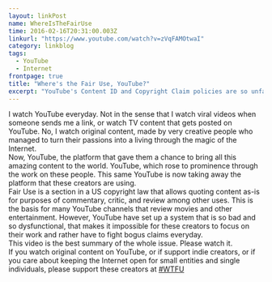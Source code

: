 ```yaml
---
layout: linkPost
name: WhereIsTheFairUse
time: 2016-02-16T20:31:00.003Z
linkurl: "https://www.youtube.com/watch?v=zVqFAMOtwaI"
category: linkblog
tags: 
  - YouTube
  - Internet
frontpage: true
title: "Where's the Fair Use, YouTube?"
excerpt: "YouTube's Content ID and Copyright Claim policies are so unfair for content creators"
---
```


I watch YouTube everyday. Not in the sense that I watch viral videos when someone sends me a link, or watch TV content that gets posted on YouTube. No, I watch original content, made by very creative people who managed to turn their passions into a living through the magic of the Internet.  
Now, YouTube, the platform that gave them a chance to bring all this amazing content to the world. YouTube, which rose to prominence through the work on these people. This same YouTube is now taking away the platform that these creators are using.  
Fair Use is a section in a US copyright law that allows quoting content as-is for purposes of commentary, critic, and review among other uses. This is the basis for many YouTube channels that review movies and other entertainment. However, YouTube have set up a system that is so bad and so dysfunctional, that makes it impossible for these creators to focus on their work and rather have to fight bogus claims everyday.  
This video is the best summary of the whole issue. Please watch it.  
If you watch original content on YouTube, or if support indie creators, or if you care about keeping the Internet open for small entities and single individuals, please support these creators at [#WTFU](https://twitter.com/search?q=%23WTFU&src=tyah)  

<div class="youtube-container">
   <div class="youtube-player" data-id="zVqFAMOtwaI"></div>
</div>
